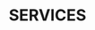 ---
title : "SERVICES"
service_list:
# service item loop
- name : "Réalisation documentaire et corpo"
  image : "images/icons/web-development.png"
  
# service item loop
- name : "Montage image"
  image : "images/icons/graphic-design.png"
  
# service item loop
- name : "Montage et mixage son"
  image : "images/icons/dbms.png"
  
# service item loop
- name : "Motion design"
  image : "images/icons/software-development.png"
  
# service item loop
- name : "Numérisation VHS/HI8"
  image : "images/icons/marketing.png"
  
# service item loop
- name : "Captation et diffusion live"
  image : "images/icons/mobile-app.png"



# custom style
custom_class: "" 
custom_attributes: "" 
custom_css: ""
---